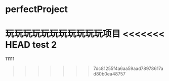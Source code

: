 # perfectProject
玩玩玩玩玩玩玩玩玩玩玩项目
<<<<<<< HEAD
test
2
=======
11111
>>>>>>> 7dc81255f4a6aa59aad78978617ad80b0ea48757
